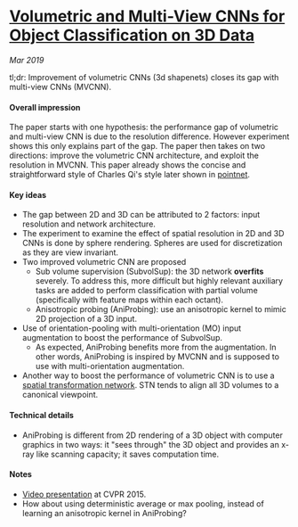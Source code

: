 # [Volumetric and Multi-View CNNs for Object Classification on 3D Data](https://arxiv.org/pdf/1604.03265.pdf)

_Mar 2019_

tl;dr: Improvement of volumetric CNNs (3d shapenets) closes its gap with multi-view CNNs (MVCNN). 

#### Overall impression
The paper starts with one hypothesis: the performance gap of volumetric and multi-view CNN is due to the resolution difference. However experiment shows this only explains part of the gap. The paper then takes on two directions: improve the volumetric CNN architecture, and exploit the resolution in MVCNN. This paper already shows the concise and straightforward style of Charles Qi's style later shown in [pointnet](pointnet.md).

#### Key ideas
- The gap between 2D and 3D can be attributed to 2 factors: input resolution and network architecture. 
- The experiment to examine the effect of spatial resolution in 2D and 3D CNNs is done by sphere rendering. Spheres are used for discretization as they are view invariant.
- Two improved volumetric CNN are proposed
	- Sub volume supervision (SubvolSup): the 3D network **overfits** severely. To address this, more difficult but highly relevant auxiliary tasks are added to perform classification with partial volume (specifically with feature maps within each octant).
	- Anisotropic probing (AniProbing): use an anisotropic kernel to mimic 2D projection of a 3D input. 
- Use of orientation-pooling with multi-orientation (MO) input augmentation to boost the performance of SubvolSup.
	- As expected, AniProbing benefits more from the augmentation. In other words, AniProbing is inspired by MVCNN and is supposed to use with multi-orientation augmentation.
- Another way to boost the performance of volumetric CNN is to use a [spatial transformation network](stn.md). STN tends to align all 3D volumes to a canonical viewpoint.

#### Technical details
- AniProbing is different from 2D rendering of a 3D object with computer graphics in two ways: it "sees through" the 3D object and provides an x-ray like scanning capacity; it saves computation time. 

#### Notes
- [Video presentation](https://www.youtube.com/watch?v=bE7jzHJiQWw) at CVPR 2015.
- How about using deterministic average or max pooling, instead of learning an anisotropic kernel in AniProbing?
